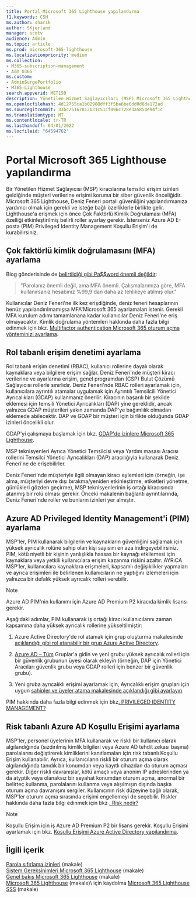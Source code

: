 ```yaml
---
title: Portal Microsoft 365 Lighthouse yapılandırma
f1.keywords: CSH
ms.author: sharik
author: SKjerland
manager: scotv
audience: Admin
ms.topic: article
ms.prod: microsoft-365-lighthouse
ms.localizationpriority: medium
ms.collection:
- M365-subscription-management
- Adm_O365
ms.custom:
- AdminSurgePortfolio
- M365-Lighthouse
search.appverid: MET150
description: Yönetilen Hizmet Sağlayıcıları (MSP) Microsoft 365 Lighthouse, portal güvenliğini yapılandırmayı öğrenin.
ms.openlocfilehash: 4d12755ca1b02988dff3f5ba6be6dd0d8da172ad
ms.sourcegitcommit: 33bc25167812b31c51cf096c728e3a5854e94f1c
ms.translationtype: MT
ms.contentlocale: tr-TR
ms.lasthandoff: 04/01/2022
ms.locfileid: "64594762"
---
```

# <a name="configure-microsoft-365-lighthouse-portal-security"></a>Portal Microsoft 365 Lighthouse yapılandırma

Bir Yönetilen Hizmet Sağlayıcısı (MSP) kiracılarına temsilci erişim izinleri geldiğinde müşteri verilerine erişimi koruma bir siber güvenlik önceliğidir. Microsoft 365 Lighthouse, Deniz Feneri portalı güvenliğini yapılandırmanıza yardımcı olmak için gerekli ve isteğe bağlı özelliklerle birlikte gelir. Lighthouse'a erişmek için önce Çok Faktörlü Kimlik Doğrulaması (MFA) özelliği etkinleştirilmiş belirli roller ayarlay gerekir. İsterseniz Azure AD E-posta (PIM) Privileged Identity Management Koşullu Erişim'i de kurabilirsiniz.

## <a name="set-up-multifactor-authentication-mfa"></a>Çok faktörlü kimlik doğrulamasını (MFA) ayarlama

Blog gönderisinde de [belirtildiği gibi Pa$$word önemli değildir](https://techcommunity.microsoft.com/t5/azure-active-directory-identity/your-pa-word-doesn-t-matter/ba-p/731984):

> "Parolanız önemli değil, ama MFA önemli. Çalışmalarımıza göre, MFA kullanırsanız hesabınız %99,9'dan daha az tehlikeye atılmış olur."

Kullanıcılar Deniz Feneri'ne ilk kez erişdiğinde, deniz feneri hesaplarının henüz yapılandırılmamışsa MFA'Microsoft 365 ayarlamaları istenir. Gerekli MFA kurulum adımı tamamlanana kadar kullanıcılar Deniz Feneri'ne eriş olmayacaktır. Kimlik doğrulama yöntemleri hakkında daha fazla bilgi edinmek için bkz. [Multifactor authentication Microsoft 365 oturum açma yönteminizi ayarlama](https://support.microsoft.com/office/ace1d096-61e5-449b-a875-58eb3d74de14).

## <a name="set-up-role-based-access-control"></a>Rol tabanlı erişim denetimi ayarlama

Rol tabanlı erişim denetimi (RBAC), kullanıcı rollerine dayalı olarak kaynaklara veya bilgilere erişim sağlar. Deniz Feneri'nde müşteri kiracı verilerine ve ayarlarına erişim, genel programdan (CSP) Bulut Çözümü Sağlayıcısı rollerle sınırlıdır. Deniz Feneri'nde RBAC rolleri ayarlamak için, kullanıcılara ayrıntılı atamalar uygulamak için Ayrıntılı Temsilcili Yönetici Ayrıcalıkları (GDAP) kullanmanız önerilir. Kiracının başarılı bir şekilde eklemesi için temsili Yönetici Ayrıcalıkları (DAP) yine gereklidir, ancak yalnızca GDAP müşterileri yakın zamanda DAP'ye bağımlılık olmadan eklemede abilecektir. DAP ve GDAP bir müşteri için birlikte olduğunda GDAP izinleri öncelikli olur. 

GDAP'yi çalışmaya başlamak için bkz. [GDAP'de izinlere Microsoft 365 Lighthouse](m365-lighthouse-overview-of-permissions.md).

MSP teknisyenleri Ayrıca Yönetici Temsilcisi veya Yardım masası Aracısı rollerini Temsilci Yönetici Ayrıcalıkları (DAP) aracılığıyla kullanarak Deniz Feneri'ne de erişebilirler.

Deniz Feneri'nde müşteriyle ilgili olmayan kiracı eylemleri için (örneğin, işe alma, müşteriyi devre dışı bırakma/yeniden etkinleştirme, etiketleri yönetme, günlükleri gözden geçirme), MSP teknisyenlerinin iş ortağı kiracısında atanmış bir rolü olması gerekir. Önceki makalenin bağlantı ayrıntılarında, Deniz Feneri'nde roller ve bunların izinleri yer almıştır.

## <a name="set-up-azure-ad-privileged-identity-management-pim"></a>Azure AD Privileged Identity Management'i (PIM) ayarlama

MSP'ler, PIM kullanarak bilgilerin ve kaynakların güvenliğini sağlamak için yüksek ayrıcalık rolüne sahip olan kişi sayısını en aza indirgeyebilirsiniz. PIM, kötü niyetli bir kişinin yanlışlıkla hassas bir kaynağı etkilemesi için kaynaklara veya yetkili kullanıcılara erişim kazanma riskini azaltır. AYRıCA MSP'ler, kullanıcılara kaynaklara erişmeleri, kapsamlı değişiklikler yapmaları ve ayrıca erişimleri ile belirlenen kullanıcıların ne yaptığını izlemeleri için yalnızca bir defalık yüksek ayrıcalık rolleri verebilir. 

> [!NOTE]
> Azure AD PIM'nin kullanımı için Azure AD Premium P2 kiracıda kimlik lisansı gerekir.

Aşağıdaki adımlar, PIM kullanarak iş ortağı kiracı kullanıcılarını zaman kapsamına daha yüksek ayrıcalık rollerine yükseltilmiştir:

1. Azure Active Directory'de rol atamak için grup oluşturma makalesinde [açıklandığı gibi rol atanabilir bir grup Azure Active Directory](/azure/active-directory/roles/groups-create-eligible).

2. [Azure AD – Tüm](https://portal.azure.com/#blade/Microsoft_AAD_IAM/GroupsManagementMenuBlade/AllGroups) Gruplar'a gidin ve yeni grubu yüksek ayrıcalık rolleri için bir güvenlik grubunun üyesi olarak ekleyin (örneğin, DAP için Yönetici Aracıları güvenlik grubu veya GDAP rolleri için benzer bir güvenlik grubu).

3. Yeni gruba ayrıcalıklı erişimi ayarlamak için, Ayrıcalıklı erişim grupları için uygun [sahipler ve üyeler atama makalesinde açıklandığı gibi ayarlayın](/azure/active-directory/privileged-identity-management/groups-assign-member-owner).

PIM hakkında daha fazla bilgi edinmek için bkz[. PRIVILEGED IDENTITY MANAGEMENT?](/azure/active-directory/privileged-identity-management/pim-configure)

## <a name="set-up-risk-based-azure-ad-conditional-access"></a>Risk tabanlı Azure AD Koşullu Erişimi ayarlama

MSP'ler, personel üyelerinin MFA kullanarak ve riskli bir kullanıcı olarak algılandığında (sızdırılmış kimlik bilgileri veya Azure AD tehdit zekası başına) parolalarını değiştirerek kimliklerini kanıtlamaları için risk tabanlı Koşullu Erişim kullanabilir. Ayrıca, kullanıcıların riskli bir oturum açma olarak algılandığında tanıdık bir konumdan veya kayıtlı cihazdan da oturum açması gerekir. Diğer riskli davranışlar, kötü amaçlı veya anonim IP adreslerinden ya da atyptik veya olanaksız bir seyahat konumdan oturum açma, anormal bir belirteç kullanma, parolalarını kullanma veya alışılmışın dışında başka oturum açma davranışını sergiler. Kullanıcının risk düzeyine bağlı olarak, MSP'ler oturum açma sırasında erişimi engellemeyi de seçebilir. Riskler hakkında daha fazla bilgi edinmek için bkz [. Risk nedir?](/azure/active-directory/identity-protection/concept-identity-protection-risks) 

> [!NOTE]
> Koşullu Erişim için iş Azure AD Premium P2 bir lisans gerekir. Koşullu Erişimi ayarlamak için bkz. [Koşullu Erişimi Azure Active Directory yapılandırma](/appcenter/general/configuring-aad-conditional-access).

## <a name="related-content"></a>İlgili içerik

[Parola sıfırlama izinleri](/azure/active-directory/roles/permissions-reference#password-reset-permissions) (makale)\
[Sistem Gereksinimleri Microsoft 365 Lighthouse](m365-lighthouse-requirements.md) (makale)\
[Genel bakış Microsoft 365 Lighthouse](m365-lighthouse-overview.md) (makale)\
[Microsoft 365 Lighthouse](m365-lighthouse-sign-up.md) (makale)\ için kaydolma
[Microsoft 365 Lighthouse SSS](m365-lighthouse-faq.yml) (makale)
